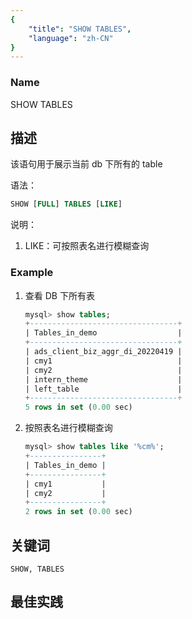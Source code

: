 ```yaml
---
{
    "title": "SHOW TABLES",
    "language": "zh-CN"
}
---
```


<!--
Licensed to the Apache Software Foundation (ASF) under one
or more contributor license agreements.  See the NOTICE file
distributed with this work for additional information
regarding copyright ownership.  The ASF licenses this file
to you under the Apache License, Version 2.0 (the
"License"); you may not use this file except in compliance
with the License.  You may obtain a copy of the License at

  http://www.apache.org/licenses/LICENSE-2.0

Unless required by applicable law or agreed to in writing,
software distributed under the License is distributed on an
"AS IS" BASIS, WITHOUT WARRANTIES OR CONDITIONS OF ANY
KIND, either express or implied.  See the License for the
specific language governing permissions and limitations
under the License.
-->



### Name 

SHOW TABLES

## 描述

该语句用于展示当前 db 下所有的 table

语法：

```sql
SHOW [FULL] TABLES [LIKE]
```

说明：

1. LIKE：可按照表名进行模糊查询

### Example

 1. 查看 DB 下所有表
    
     ```sql
     mysql> show tables;
     +---------------------------------+
     | Tables_in_demo                  |
     +---------------------------------+
     | ads_client_biz_aggr_di_20220419 |
     | cmy1                            |
     | cmy2                            |
     | intern_theme                    |
     | left_table                      |
     +---------------------------------+
     5 rows in set (0.00 sec)
     ```

2. 按照表名进行模糊查询

   ```sql
   mysql> show tables like '%cm%';
   +----------------+
   | Tables_in_demo |
   +----------------+
   | cmy1           |
   | cmy2           |
   +----------------+
   2 rows in set (0.00 sec)
   ```

## 关键词

    SHOW, TABLES

## 最佳实践

